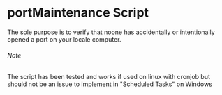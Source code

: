 # portMaintenance Script

The sole purpose is to verify that noone has accidentally or intentionally opened a port on your locale computer.



###### Note
The script has been tested and works if used on linux with cronjob 
but should not be an issue to implement in "Scheduled Tasks" on Windows
